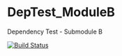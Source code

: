 # DepTest_ModuleB
Dependency Test - Submodule B

[![Build Status](https://travis-ci.org/mezorian/DepTest_ModuleB.svg?branch=master)](https://travis-ci.org/mezorian/DepTest_ModuleB)
